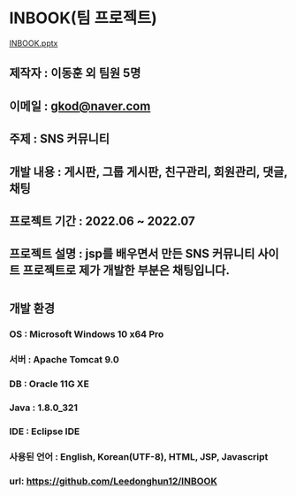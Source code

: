 # INBOOK(팀 프로젝트)
[INBOOK.pptx](https://github.com/Leedonghun12/INBOOK/files/9795150/INBOOK.pptx)
## 제작자 : 이동훈 외 팀원 5명
## 이메일 : gkod@naver.com
## 주제 : SNS 커뮤니티 
## 개발 내용 : 게시판, 그룹 게시판, 친구관리, 회원관리, 댓글, 채팅
## 프로젝트 기간 : 2022.06 ~ 2022.07
## 프로젝트 설명 : jsp를 배우면서 만든 SNS 커뮤니티 사이트 프로젝트로 제가 개발한 부분은 채팅입니다.
#
##  개발 환경
### OS : Microsoft Windows 10 x64 Pro
### 서버 : Apache Tomcat 9.0
### DB : Oracle 11G XE
### Java : 1.8.0_321
### IDE : Eclipse IDE 
### 사용된 언어 : English, Korean(UTF-8), HTML, JSP, Javascript
### url: https://github.com/Leedonghun12/INBOOK

